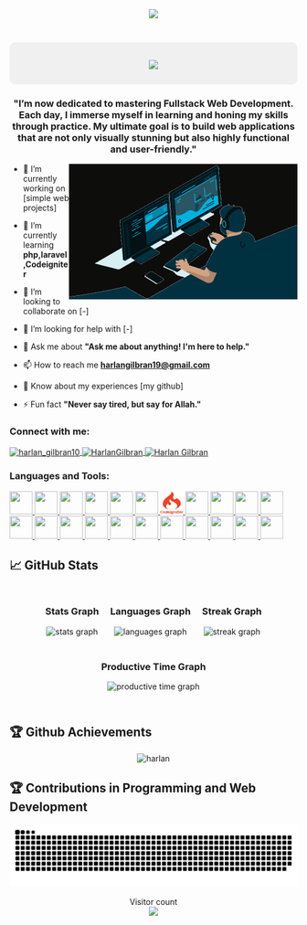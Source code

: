 <p align="center">
  <img src="https://profile-counter.glitch.me/HarlanGilbran/count.svg" />
</p>

<h1 align="center" style="background-color:#f0f0f0;padding:20px;border-radius:10px;">
    <img src="https://readme-typing-svg.herokuapp.com/?font=Lilita+One&size=35&center=true&vCenter=true&width=600&height=70&duration=5000&lines=Hi+There!+👋;+My+Name+is+Harlan+Gilbran!+😄;+A+Fullstack+Web+Developer!+💻✨" />
</h1>



<h3 align="center">"I’m now dedicated to mastering Fullstack Web Development. Each day, I immerse myself in learning and honing my skills through practice. My ultimate goal is to build web applications that are not only visually stunning but also highly functional and user-friendly."</h3>
<img align="right" alt="Coding" width="400" src="https://raw.githubusercontent.com/Potential17/Potential17/master/user%20(2).gif">

- 🔭 I’m currently working on [simple web projects]

- 🌱 I’m currently learning **php,laravel,Codeigniter**

- 👯 I’m looking to collaborate on [-]

- 🤝 I’m looking for help with [-]

- 💬 Ask me about **"Ask me about anything! I'm here to help."**

- 📫 How to reach me **harlangilbran19@gmail.com**

- 📄 Know about my experiences [my github]

- ⚡ Fun fact **"Never say tired, but say for Allah."**

<h3 align="left">Connect with me:</h3>

<p align="left">
    <a href="https://instagram.com/harlan_gilbran10" target="_blank" rel="noreferrer">
        <img align="center" src="https://skillicons.dev/icons?i=instagram" alt="harlan_gilbran10" height="35" width="35" />
    </a>
    <a href="https://github.com/HarlanGilbran" target="_blank" rel="noreferrer">
        <img align="center" src="https://skillicons.dev/icons?i=github" alt="HarlanGilbran" height="35" width="35" />
    </a>
    <a href="https://www.linkedin.com/in/harlan-gilbran-b40a41317/" target="_blank" rel="noreferrer">
        <img align="center" src="https://skillicons.dev/icons?i=linkedin" alt="Harlan Gilbran" height="35 width="35" />
    </a>

</p>


<h3 align="left">Languages and Tools:</h3>
<p align="left">
  <a href="https://skillicons.dev">
    <img src="https://skillicons.dev/icons?i=html" height="40" width="40" />
  </a>
  <a href="https://skillicons.dev">
    <img src="https://skillicons.dev/icons?i=css" height="40" width="40" />
  </a>
  <a href="https://skillicons.dev">
    <img src="https://skillicons.dev/icons?i=js" height="40" width="40" />
  </a>
  <a href="https://skillicons.dev">
    <img src="https://skillicons.dev/icons?i=php" height="40" width="40" />
  </a>
  <a href="https://skillicons.dev">
    <img src="https://skillicons.dev/icons?i=jquery" height="40" width="40" />
  </a>
  <a href="https://skillicons.dev">
    <img src="https://skillicons.dev/icons?i=laravel" height="40" width="40" />
  </a>
  <a href="https://codeigniter.com">
    <img src="https://raw.githubusercontent.com/teamedwardforever/Readme-Generator/71f25dd8b98329b168142a6b782a107b75eab178/svg/Skills/Framework/codeigniter.svg" height="40" width="40" />
  </a>
  <a href="https://skillicons.dev">
    <img src="https://skillicons.dev/icons?i=tailwind" height="40" width="40" />
  </a>
  <a href="https://skillicons.dev">
    <img src="https://skillicons.dev/icons?i=nodejs" height="40" width="40" />
  </a>
  <a href="https://skillicons.dev">
    <img src="https://skillicons.dev/icons?i=mysql" height="40" width="40" />
  </a>
  <a href="https://skillicons.dev">
    <img src="https://skillicons.dev/icons?i=git" height="40" width="40" />
  </a>
  <a href="https://skillicons.dev">
    <img src="https://skillicons.dev/icons?i=github" height="40" width="40" />
  </a>
  <a href="https://skillicons.dev">
    <img src="https://skillicons.dev/icons?i=bootstrap" height="40" width="40" />
  </a>
  <a href="https://skillicons.dev">
    <img src="https://skillicons.dev/icons?i=vscode" height="40" width="40" />
  </a>
  <a href="https://skillicons.dev">
    <img src="https://skillicons.dev/icons?i=visualstudio" height="40" width="40" />
  </a>
  <a href="https://skillicons.dev">
    <img src="https://skillicons.dev/icons?i=stackoverflow" height="40" width="40" />
  </a>
  <a href="https://skillicons.dev">
    <img src="https://skillicons.dev/icons?i=androidstudio" height="40" width="40" />
  </a>
  <a href="https://skillicons.dev">
    <img src="https://skillicons.dev/icons?i=firebase" height="40" width="40" />
  </a>
  <a href="https://skillicons.dev">
    <img src="https://skillicons.dev/icons?i=java" height="40" width="40" />
  </a>
  <a href="https://skillicons.dev">
    <img src="https://skillicons.dev/icons?i=linux" height="40" width="40" />
  </a>
  <a href="https://skillicons.dev">
    <img src="https://skillicons.dev/icons?i=ubuntu" height="40" width="40" />
  </a>
  <a href="https://skillicons.dev">
    <img src="https://skillicons.dev/icons?i=windows" height="40" width="40" />
  </a>
</p>

## 📈 GitHub Stats

<div style="display: flex; justify-content: center; flex-wrap: wrap;">
  <div style="margin: 10px; text-align: center;">
    <h3>Stats Graph</h3>
    <img src="https://github-readme-stats.vercel.app/api?username=harlangilbran&hide_title=false&hide_rank=false&show_icons=true&include_all_commits=true&count_private=true&disable_animations=false&theme=highcontrast&locale=en&hide_border=false" height="180" alt="stats graph"/>
  </div>
  
  <div style="margin: 10px; text-align: center;">
    <h3>Languages Graph</h3>
    <img src="https://github-readme-stats.vercel.app/api/top-langs?username=harlangilbran&locale=en&hide_title=false&layout=compact&card_width=320&langs_count=6&theme=highcontrast&hide_border=false" height="180" alt="languages graph"/>
  </div>

  <div style="margin: 10px; text-align: center;">
    <h3>Streak Graph</h3>
    <img src="https://streak-stats.demolab.com?user=harlangilbran&locale=en&mode=daily&theme=highcontrast&hide_border=false&border_radius=5&order=3" height="180" alt="streak graph"/>
  </div>

  <div style="margin: 10px; text-align: center;">
    <h3>Productive Time Graph</h3>
    <img src="http://github-profile-summary-cards.vercel.app/api/cards/productive-time?username=harlangilbran&theme=highcontrast&utcOffset=8&hide_border=false&border_radius=5&order=3" height="180" alt="productive time graph"/>
  </div>
</div><br/>

## 🏆 Github Achievements
  <p align="center"> <a https://github.com/harlangilbran"><img src="https://github-profile-trophy.vercel.app/?username=harlangilbran&margin-w=5&theme=gruvbox&no-frame=false&no-bg=true" alt="harlan" /></a> </p>


## 🏆 Contributions in Programming and Web Development

<img src="https://raw.githubusercontent.com/harlangilbran/HarlanGilbran/output/snake.svg" alt="Snake animation" />


<p align="center">
  Visitor count<br>
  <img src="https://profile-counter.glitch.me/HarlanGilbran/count.svg" />
</p>
